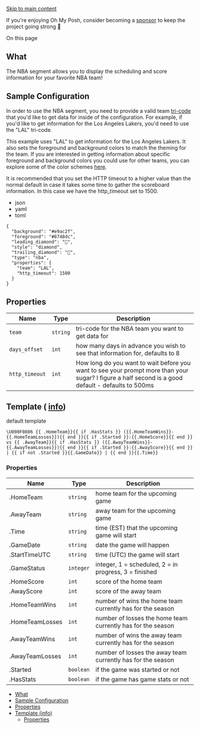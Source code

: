 [Skip to main content](https://ohmyposh.dev/docs/segments/web/nba#__docusaurus_skipToContent_fallback)

If you're enjoying Oh My Posh, consider becoming a [sponsor](https://github.com/sponsors/JanDeDobbeleer) to keep the project going strong 💪

On this page

## What [​](https://ohmyposh.dev/docs/segments/web/nba\#what "Direct link to What")

The NBA segment allows you to display the scheduling and score information for your
favorite NBA team!

## Sample Configuration [​](https://ohmyposh.dev/docs/segments/web/nba\#sample-configuration "Direct link to Sample Configuration")

In order to use the NBA segment, you need to provide a valid team
[tri-code](https://liaison.reuters.com/tools/sports-team-codes) that you'd
like to get data for inside of the configuration. For example, if you'd like
to get information for the Los Angeles Lakers, you'd need to use the "LAL"
tri-code.

This example uses "LAL" to get information for the Los Angeles Lakers. It also
sets the foreground and background colors to match the theming for the team.
If you are interested in getting information about specific foreground and
background colors you could use for other teams, you can explore some of
the color schemes [here](https://teamcolorcodes.com/nba-team-color-codes/).

It is recommended that you set the HTTP timeout to a higher value than the
normal default in case it takes some time to gather the scoreboard information.
In this case we have the http\_timeout set to 1500.

- json
- yaml
- toml

```codeBlockLines_e6Vv
{
  "background": "#e9ac2f",
  "foreground": "#8748dc",
  "leading_diamond": "",
  "style": "diamond",
  "trailing_diamond": "",
  "type": "nba",
  "properties": {
    "team": "LAL",
    "http_timeout": 1500
  }
}

```

## Properties [​](https://ohmyposh.dev/docs/segments/web/nba\#properties "Direct link to Properties")

| Name | Type | Description |
| --- | --- | --- |
| `team` | `string` | tri-code for the NBA team you want to get data for |
| `days_offset` | `int` | how many days in advance you wish to see that information for, defaults to 8 |
| `http_timeout` | `int` | How long do you want to wait before you want to see your prompt more than your sugar? I figure a half second is a good default - defaults to 500ms |

## Template ( [info](https://ohmyposh.dev/docs/configuration/templates)) [​](https://ohmyposh.dev/docs/segments/web/nba\#template-info "Direct link to template-info")

default template

```codeBlockLines_e6Vv
\U000F0806 {{ .HomeTeam}}{{ if .HasStats }} ({{.HomeTeamWins}}-{{.HomeTeamLosses}}){{ end }}{{ if .Started }}:{{.HomeScore}}{{ end }} vs {{ .AwayTeam}}{{ if .HasStats }} ({{.AwayTeamWins}}-{{.AwayTeamLosses}}){{ end }}{{ if .Started }}:{{.AwayScore}}{{ end }} | {{ if not .Started }}{{.GameDate}} | {{ end }}{{.Time}}

```

### Properties [​](https://ohmyposh.dev/docs/segments/web/nba\#properties-1 "Direct link to Properties")

| Name | Type | Description |
| --- | --- | --- |
| .HomeTeam | `string` | home team for the upcoming game |
| .AwayTeam | `string` | away team for the upcoming game |
| .Time | `string` | time (EST) that the upcoming game will start |
| .GameDate | `string` | date the game will happen |
| .StartTimeUTC | `string` | time (UTC) the game will start |
| .GameStatus | `integer` | integer, 1 = scheduled, 2 = in progress, 3 = finished |
| .HomeScore | `int` | score of the home team |
| .AwayScore | `int` | score of the away team |
| .HomeTeamWins | `int` | number of wins the home team currently has for the season |
| .HomeTeamLosses | `int` | number of losses the home team currently has for the season |
| .AwayTeamWins | `int` | number of wins the away team currently has for the season |
| .AwayTeamLosses | `int` | number of losses the away team currently has for the season |
| .Started | `boolean` | if the game was started or not |
| .HasStats | `boolean` | if the game has game stats or not |

- [What](https://ohmyposh.dev/docs/segments/web/nba#what)
- [Sample Configuration](https://ohmyposh.dev/docs/segments/web/nba#sample-configuration)
- [Properties](https://ohmyposh.dev/docs/segments/web/nba#properties)
- [Template (info)](https://ohmyposh.dev/docs/segments/web/nba#template-info)
  - [Properties](https://ohmyposh.dev/docs/segments/web/nba#properties-1)